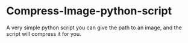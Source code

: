 # Compress-Image-python-script
A very simple python script you can give the path to an image, and the script will compress it for you.

